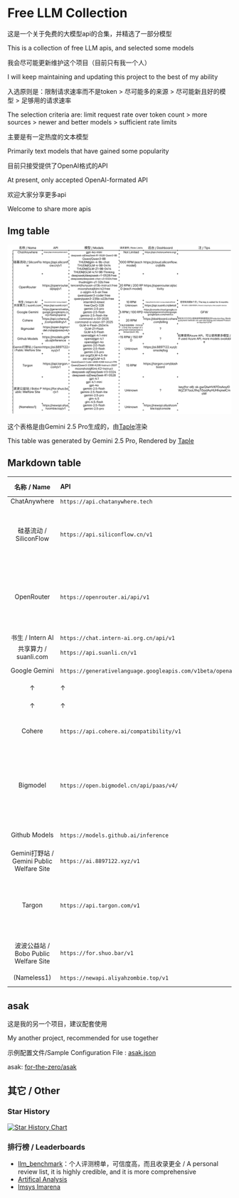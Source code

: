 # Free LLM Collection

这是一个关于免费的大模型api的合集，并精选了一部分模型

This is a collection of free LLM apis, and selected some models

我会尽可能更新维护这个项目（目前只有我一个人）

I will keep maintaining and updating this project to the best of my ability

入选原则是：限制请求速率而不是token > 尽可能多的来源 > 尽可能新且好的模型 > 足够用的请求速率

The selection criteria are: limit request rate over token count > more sources > newer and better models > sufficient rate limits

主要是有一定热度的文本模型

Primarily text models that have gained some popularity

目前只接受提供了OpenAI格式的API

At present, only accepted OpenAI-formated API

欢迎大家分享更多api

Welcome to share more apis

## Img table

![](Taple.png)

这个表格是由Gemini 2.5 Pro生成的，由[Taple](https://ftz-tools.netlify.app/taple/index.html)渲染

This table was generated by Gemini 2.5 Pro, Rendered by [Taple](https://ftz-tools.netlify.app/taple/index.html)

## Markdown table

| 名称 / Name                              | API                                                       | 模型 / Models                                                                                                                                                                                                                               | 请求速率 / Rate Limits                                                               | 后台 / Dashboard                                                                        | 注 / Tips                                                                                                            |
|:--------------------------------------:|:--------------------------------------------------------- |:-----------------------------------------------------------------------------------------------------------------------------------------------------------------------------------------------------------------------------------------:|:--------------------------------------------------------------------------------:|:------------------------------------------------------------------------------------- |:------------------------------------------------------------------------------------------------------------------- |
| ChatAnywhere                           | `https://api.chatanywhere.tech`                           | `gpt-4o-mini`                                                                                                                                                                                                                             | Not Limited                                                                      | `https://api.chatanywhere.org/`                                                       |                                                                                                                     |
| 硅基流动 / SiliconFlow                     | `https://api.siliconflow.cn/v1`                           | `deepseek-ai/DeepSeek-R1-0528-Qwen3-8B` `Qwen/Qwen3-8B`  `THUDM/glm-4-9b-chat``THUDM/GLM-4-9B-0414``THUDM/GLM-Z1-9B-0414` `THUDM/GLM-4.1V-9B-Thinking`                                                                                    | 1000 RPM (each model)                                                            | `https://cloud.siliconflow.cn/bills`                                                  |                                                                                                                     |
| OpenRouter                             | `https://openrouter.ai/api/v1`                            | `deepseek/deepseek-r1-0528:free` `deepseek/deepseek-chat-v3-0324:free` `thudm/glm-z1-32b:free` `tencent/hunyuan-a13b-instruct:free` `moonshotai/kimi-k2:free` `z-ai/glm-4.5-air:free` `qwen/qwen3-coder:free` `qwen/qwen3-235b-a22b:free` | 20 RPM / 200 RPD (each model)                                                    | `https://openrouter.ai/activity`                                                      |                                                                                                                     |
| 书生 / Intern AI                         | `https://chat.intern-ai.org.cn/api/v1`                    | `internlm3-latest`                                                                                                                                                                                                                        | 10 RPM                                                                           | `https://internlm.intern-ai.org.cn/api/callDetail`                                    | 密钥有效期6个月 / The key is vailed for 6 months                                                                           |
| 共享算力 / suanli.com                      | `https://api.suanli.cn/v1`                                | `free:QwQ-32B`                                                                                                                                                                                                                            | Unknown                                                                          | `https://api.suanli.cn/detail`                                                        | 算力由他人设备共享提供 / Shared computing by other people's devices                                                            |
| Google Gemini                          | `https://generativelanguage.googleapis.com/v1beta/openai` | `gemini-2.5-pro`                                                                                                                                                                                                                          | 5 RPM / 100 RPD                                                                  | `https://console.cloud.google.com/apis/api/generativelanguage.googleapis.com/metrics` | GFW                                                                                                                 |
| ↑                                      | ↑                                                         | `gemini-2.5-flash`                                                                                                                                                                                                                        | 10 RPM / 250 RPD                                                                 | ↑                                                                                     |                                                                                                                     |
| ↑                                      | ↑                                                         | `gemini-2.5-flash-lite`                                                                                                                                                                                                                   | 15 RPM / 1000 RPD                                                                | ↑                                                                                     |                                                                                                                     |
| Cohere                                 | `https://api.cohere.ai/compatibility/v1`                  | `command-a-03-2025` `command-a-vision-07-2025`                                                                                                                                                                                            | 20 RPM                                                                           | `https://dashboard.cohere.com/billing`                                                | 绑定支付方式可以使用速率限制跟宽松的Production Key / Binding payment methods can use rate limiting and relaxed Production Key<br/>GFW |
| Bigmodel                               | `https://open.bigmodel.cn/api/paas/v4/`                   | `GLM-4-Flash-250414` `GLM-Z1-Flash` `GLM-4.5-Flash`                                                                                                                                                                                       | 只有并发数限制（均为30） / Only the number of concurrent transactions is limited (both 30). | ?                                                                                     |                                                                                                                     |
| Github Models                          | `https://models.github.ai/inference`                      | `openai/gpt-4.1-mini` `openai/gpt-4.1` `openai/gpt-4o`                                                                                                                                                                                    | 15 RPM / 150 RPD                                                                 | ?                                                                                     | 如果使用Azure API，可以使用更多模型 / If used Azure API, more models available                                                   |
| Gemini打野站 / Gemini Public Welfare Site | `https://ai.8897122.xyz/v1`                               | `gemini-2.0-flash` `gemini-2.5-flash` `gemini-2.5-pro`                                                                                                                                                                                    | Unknown                                                                          | `https://ai.8897122.xyz/console/log`                                                  |                                                                                                                     |
| Targon                                 | `https://api.targon.com/v1`                               | `zai-org/GLM-4.5-Air` `zai-org/GLM-4.5` `Qwen/Qwen3-Coder-480B-A35B-Instruct-FP8` `Qwen/Qwen3-235B-A22B-Instruct-2507` `moonshotai/Kimi-K2-Instruct` `deepseek-ai/DeepSeek-V3-0324` `deepseek-ai/DeepSeek-R1-0528`                        | 15 RPM                                                                           | `https://targon.com/dashboard`                                                        |                                                                                                                     |
| 波波公益站 / Bobo Public Welfare Site       | `https://for.shuo.bar/v1`                                 | `gpt-4.1` `gpt-4.1-mini` `gpt-4o` `gemini-2.5-flash` `gemini-2.5-flash-lite` `gemini-2.5-pro` `glm-4.5` `glm-4.5-flash`                                                                                                                   | Unknown                                                                          | ?                                                                                     | key(for all): `sk-gwQIwHVKFDaAayI0WjZ3f7aoLfIhq7iSadAyHUHhq4elCmaW`                                                 |
| (Nameless1)                            | `https://newapi.aliyahzombie.top/v1`                      | `gemini-2.5-flash` `gemini-2.5-pro`                                                                                                                                                                                                       | Unknown                                                                          | `https://newapi.aliyahzombie.top/console`                                             |                                                                                                                     |

## asak

这是我的另一个项目，建议配套使用

My another project, recommended for use together

示例配置文件/Sample Configuration File : [asak.json](asak.json)

asak: [for-the-zero/asak](https://github.com/for-the-zero/asak)

## 其它 / Other

### Star History

[![Star History Chart](https://api.star-history.com/svg?repos=for-the-zero/Free-LLM-Collection&type=Date)](https://www.star-history.com/#for-the-zero/Free-LLM-Collection&Date)

### 排行榜 / Leaderboards

- [llm_benchmark](https://github.com/malody2014/llm_benchmark)：个人评测榜单，可信度高，而且收录更全 / A personal review list, it is highly credible, and it is more comprehensive
- [Artifical Analysis](https://artificialanalysis.ai/leaderboards/models)
- [lmsys lmarena](https://lmarena.ai/leaderboard)
